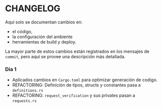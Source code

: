 # CHANGELOG

Aquí solo se documentan cambios en:

- el código, 
- la configuración del ambiente 
- herramientas de build y deploy.

La mayor parte de estos cambios están registrados en los mensajes de `commit`,  pero aquí se provee una descripción más detallada.

### Día 1

- Aplicados cambios en `Cargo.toml` para optimizar generación de codigo.
- REFACTORING: Definición de tipos, structs y constantes pasa a `definitions.rs`
- REFACTORING: `request_verification` y sus privates pasan a `requests.rs`
